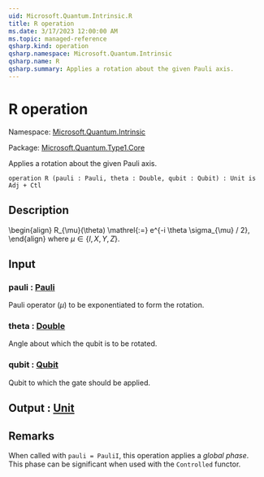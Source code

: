 ```yaml
---
uid: Microsoft.Quantum.Intrinsic.R
title: R operation
ms.date: 3/17/2023 12:00:00 AM
ms.topic: managed-reference
qsharp.kind: operation
qsharp.namespace: Microsoft.Quantum.Intrinsic
qsharp.name: R
qsharp.summary: Applies a rotation about the given Pauli axis.
---
```


# R operation

Namespace: [Microsoft.Quantum.Intrinsic](xref:Microsoft.Quantum.Intrinsic)

Package: [Microsoft.Quantum.Type1.Core](https://nuget.org/packages/Microsoft.Quantum.Type1.Core)


Applies a rotation about the given Pauli axis.

```qsharp
operation R (pauli : Pauli, theta : Double, qubit : Qubit) : Unit is Adj + Ctl
```


## Description

\begin{align}R_{\mu}(\theta) \mathrel{:=}e^{-i \theta \sigma_{\mu} / 2},\end{align}where $\mu \in \{I, X, Y, Z\}$.

## Input

### pauli : [Pauli](xref:microsoft.quantum.qsharp.valueliterals#pauli-literals)

Pauli operator ($\mu$) to be exponentiated to form the rotation.


### theta : [Double](xref:microsoft.quantum.qsharp.valueliterals#double-literals)

Angle about which the qubit is to be rotated.


### qubit : [Qubit](xref:microsoft.quantum.qsharp.valueliterals#qubit-literals)

Qubit to which the gate should be applied.



## Output : [Unit](xref:microsoft.quantum.qsharp.valueliterals#unit-literal)



## Remarks

When called with `pauli = PauliI`, this operation appliesa *global phase*. This phase can be significantwhen used with the `Controlled` functor.